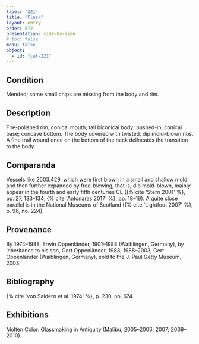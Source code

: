 ```yaml
---
label: "221"
title: "Flask"
layout: entry
order: 672
presentation: side-by-side
# toc: false
menu: false
object:
  - id: "cat-221"
---
```


## Condition

Mended; some small chips are missing from the body and rim.

## Description

Fire-polished rim; conical mouth; tall biconical body; pushed-in, conical base; concave bottom. The body covered with twisted, dip mold–blown ribs. A fine trail wound once on the bottom of the neck delineates the transition to the body.

## Comparanda

Vessels like 2003.429, which were first blown in a small and shallow mold and then further expanded by free-blowing, that is, dip mold–blown, mainly appear in the fourth and early fifth centuries CE ({% cite 'Stern 2001' %}, pp. 27, 133–134; {% cite 'Antonaras 2017' %}, pp. 18–19). A quite close parallel is in the National Museums of Scotland ({% cite 'Lightfoot 2007' %}, p. 96, no. 224).

## Provenance

By 1974–1988, Erwin Oppenländer, 1901–1988 (Waiblingen, Germany), by inheritance to his son, Gert Oppenländer, 1988; 1988–2003, Gert Oppenländer (Waiblingen, Germany), sold to the J. Paul Getty Museum, 2003

## Bibliography

{% cite 'von Saldern et al. 1974' %}, p. 230, no. 674.

## Exhibitions

Molten Color: Glassmaking in Antiquity (Malibu, 2005–2006; 2007; 2009–2010)
